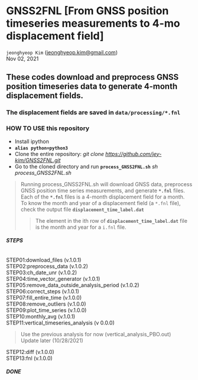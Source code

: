 # GNSS2FNL [From GNSS position timeseries measurements to 4-mo displacement field]

`jeonghyeop Kim` (jeonghyeop.kim@gmail.com) \
Nov 02, 2021

## These codes download and preprocess GNSS position timeseries data to generate 4-month displacement fields.
### The displacement fields are saved in `data/processing/*.fnl` 

### HOW TO USE this repository 
- Install ipython
- **`alias python=python3`**
- Clone the entire repository: *git clone https://github.com/jey-kim/GNSS2FNL.git* 
- Go to the cloned directory and run **`process_GNSS2FNL.sh`** *sh process_GNSS2FNL.sh* 
>    Running process_GNSS2FNL.sh will download GNSS data, preprocess GNSS position time series measurements, and generate **`*.fnl`** files. \
>    Each of the **`*.fnl`** files is a 4-month displacement field for a month. \
>    To know the month and year of a displacement field (a `*.fnl` file), check the output file **`displacement_time_label.dat`** 
>>    The element in the ith row of **`displacement_time_label.dat`** file is the month and year for a `i.fnl` file.




#### *STEPS* 
\
STEP01:download_files  (v.1.0.1) \
STEP02:preprocess_data  (v.1.0.2) \
STEP03:ch_date_unr  (v.1.0.2) \
STEP04:time_vector_generator  (v.1.0.1) \
STEP05:remove_data_outside_analysis_period  (v.1.0.2) \
STEP06:correct_steps  (v.1.0.1) \
STEP07:fill_entire_time  (v.1.0.0) \
STEP08:remove_outliers  (v.1.0.0) \
STEP09:plot_time_series  (v.1.0.0) \
STEP10:monthly_avg  (v.1.0.1) \
STEP11:vertical_timeseries_analysis  (v 0.0.0) 
> Use the previous analysis for now (vertical_analysis_PBO.out) \
> Update later (10/28/2021) 

STEP12:diff  (v.1.0.0) \
STEP13:fnl  (v.1.0.0) 

#### *DONE*
